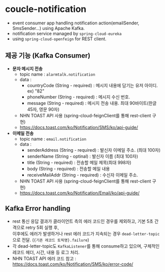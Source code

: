 # coucle-notification
- event consumer app handling notification action(emailSender, SmsSender...) using Apache Kafka.
- notification service managed by `spring-cloud-eureka`
- using `spring-cloud-openfeign` for REST client.

## 제공 기능 (Kafka Consumer)
- **문자 메시지 전송**
    - topic name : `alarmtalk.notification`
    - data : 
        - countryCode (String - required) : 메시지 내용에 담기는 유저 아이디. ex) "82"
        - phoneNumber (String - required) : 메시지 수신 번호.
        - message (String - required) : 메시지 전송 내용. 최대 90바이트(한글 45자, 영문 90자)
    - NHN TOAST API 사용 (spring-cloud-feignClient를 통해 rest-client 구현)
    - https://docs.toast.com/ko/Notification/SMS/ko/api-guide/
- **이메일 전송**
    - topic name : `email.notification`
    - data : 
        - senderAddress (String - required) : 발신자 이메일 주소. (최대 100자)
        - senderName (String - optinal) : 발신자 이름 (최대 100자)
        - title (String - required) : 전송할 메일 제목(최대 998자)
        - body (String - required) : 전송할 메일 내용
        - receiveMailAddr (String - required) : 수신자 이메일 주소. 
    - NHN TOAST API 사용 (spring-cloud-feignClient를 통해 rest-client 구현)
    - https://docs.toast.com/ko/Notification/Email/ko/api-guide/


## Kafka Error handling
- rest 통신 응답 결과가 클라이언트 측의 에러 코드인 경우를 제외하고, 기본 5초 간격으로 retry 5회 실행 후, <br>
이후에도 에러가 발생하거나 rest 에러 코드가 지속되는 경우 `dead-letter-topic`으로 전달. (`{기존 레코드 토픽명}.failure`)
- 각 dead-letter-topic도 `KafkaListener`를 통해 consume하고 있으며, 구체적인 레코드 헤더, 시간, 내용 등 로그 처리. 
- NHN TOAST API 에러 코드 참고 : https://docs.toast.com/ko/Notification/SMS/ko/error-code/